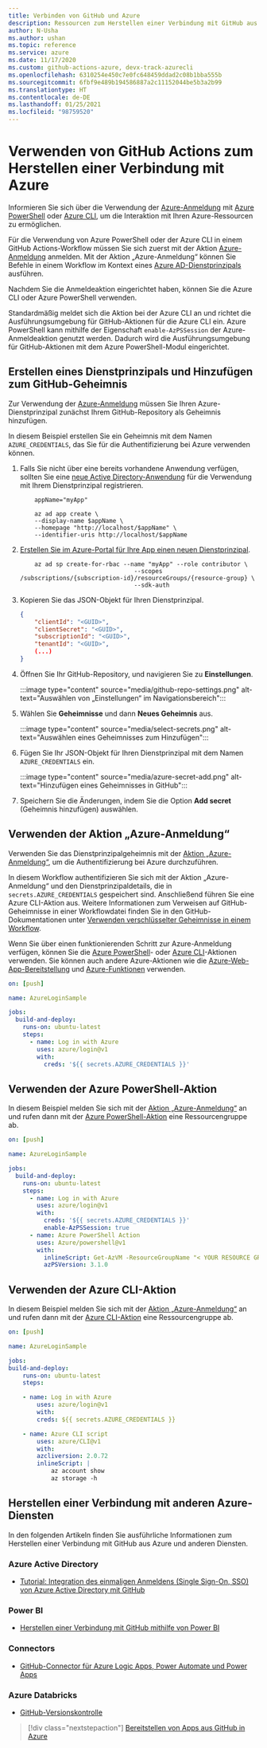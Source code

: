 ```yaml
---
title: Verbinden von GitHub und Azure
description: Ressourcen zum Herstellen einer Verbindung mit GitHub aus Azure und anderen Diensten
author: N-Usha
ms.author: ushan
ms.topic: reference
ms.service: azure
ms.date: 11/17/2020
ms.custom: github-actions-azure, devx-track-azurecli
ms.openlocfilehash: 6310254e450c7e0fc648459ddad2c08b1bba555b
ms.sourcegitcommit: 6fbf9e489b194586887a2c11152044be5b3a2b99
ms.translationtype: HT
ms.contentlocale: de-DE
ms.lasthandoff: 01/25/2021
ms.locfileid: "98759520"
---
```

# <a name="use-github-actions-to-connect-to-azure"></a>Verwenden von GitHub Actions zum Herstellen einer Verbindung mit Azure

Informieren Sie sich über die Verwendung der [Azure-Anmeldung](https://github.com/Azure/login) mit [Azure PowerShell](https://github.com/Azure/PowerShell) oder [Azure CLI](https://github.com/Azure/CLI), um die Interaktion mit Ihren Azure-Ressourcen zu ermöglichen.

Für die Verwendung von Azure PowerShell oder der Azure CLI in einem GitHub Actions-Workflow müssen Sie sich zuerst mit der Aktion [Azure-Anmeldung](https://github.com/marketplace/actions/azure-login) anmelden.
Mit der Aktion „Azure-Anmeldung“ können Sie Befehle in einem Workflow im Kontext eines [Azure AD-Dienstprinzipals](/azure/active-directory/develop/app-objects-and-service-principals#service-principal-object) ausführen.

Nachdem Sie die Anmeldeaktion eingerichtet haben, können Sie die Azure CLI oder Azure PowerShell verwenden.

Standardmäßig meldet sich die Aktion bei der Azure CLI an und richtet die Ausführungsumgebung für GitHub-Aktionen für die Azure CLI ein. Azure PowerShell kann mithilfe der Eigenschaft `enable-AzPSSession` der Azure-Anmeldeaktion genutzt werden. Dadurch wird die Ausführungsumgebung für GitHub-Aktionen mit dem Azure PowerShell-Modul eingerichtet.

## <a name="create-a-service-principal-and-add-it-to-github-secret"></a>Erstellen eines Dienstprinzipals und Hinzufügen zum GitHub-Geheimnis

Zur Verwendung der [Azure-Anmeldung](https://github.com/marketplace/actions/azure-login) müssen Sie Ihren Azure-Dienstprinzipal zunächst Ihrem GitHub-Repository als Geheimnis hinzufügen.

In diesem Beispiel erstellen Sie ein Geheimnis mit dem Namen `AZURE_CREDENTIALS`, das Sie für die Authentifizierung bei Azure verwenden können.  

1. Falls Sie nicht über eine bereits vorhandene Anwendung verfügen, sollten Sie eine [neue Active Directory-Anwendung](/azure/active-directory/develop/howto-create-service-principal-portal#register-an-application-with-azure-ad-and-create-a-service-principal&preserve-view=true) für die Verwendung mit Ihrem Dienstprinzipal registrieren.

    ```azurecli-interactive
        appName="myApp"

        az ad app create \
        --display-name $appName \
        --homepage "http://localhost/$appName" \
        --identifier-uris http://localhost/$appName
    ```

1. [Erstellen Sie im Azure-Portal für Ihre App einen neuen Dienstprinzipal](/cli/azure/create-an-azure-service-principal-azure-cli). 

    ```azurecli-interactive
        az ad sp create-for-rbac --name "myApp" --role contributor \
                                    --scopes /subscriptions/{subscription-id}/resourceGroups/{resource-group} \
                                    --sdk-auth
    ```

1. Kopieren Sie das JSON-Objekt für Ihren Dienstprinzipal.

    ```json
    {
        "clientId": "<GUID>",
        "clientSecret": "<GUID>",
        "subscriptionId": "<GUID>",
        "tenantId": "<GUID>",
        (...)
    }
    ```

1. Öffnen Sie Ihr GitHub-Repository, und navigieren Sie zu **Einstellungen**.

    :::image type="content" source="media/github-repo-settings.png" alt-text="Auswählen von „Einstellungen“ im Navigationsbereich":::

1. Wählen Sie **Geheimnisse** und dann **Neues Geheimnis** aus.

    :::image type="content" source="media/select-secrets.png" alt-text="Auswählen eines Geheimnisses zum Hinzufügen":::

1. Fügen Sie Ihr JSON-Objekt für Ihren Dienstprinzipal mit dem Namen `AZURE_CREDENTIALS` ein. 

    :::image type="content" source="media/azure-secret-add.png" alt-text="Hinzufügen eines Geheimnisses in GitHub":::

1. Speichern Sie die Änderungen, indem Sie die Option **Add secret** (Geheimnis hinzufügen) auswählen.

## <a name="use-the-azure-login-action"></a>Verwenden der Aktion „Azure-Anmeldung“

Verwenden Sie das Dienstprinzipalgeheimnis mit der [Aktion „Azure-Anmeldung“](https://github.com/Azure/login), um die Authentifizierung bei Azure durchzuführen.

In diesem Workflow authentifizieren Sie sich mit der Aktion „Azure-Anmeldung“ und den Dienstprinzipaldetails, die in `secrets.AZURE_CREDENTIALS` gespeichert sind. Anschließend führen Sie eine Azure CLI-Aktion aus. Weitere Informationen zum Verweisen auf GitHub-Geheimnisse in einer Workflowdatei finden Sie in den GitHub-Dokumentationen unter [Verwenden verschlüsselter Geheimnisse in einem Workflow](https://docs.github.com/en/actions/reference/encrypted-secrets#using-encrypted-secrets-in-a-workflow).

Wenn Sie über einen funktionierenden Schritt zur Azure-Anmeldung verfügen, können Sie die [Azure PowerShell](https://github.com/Azure/PowerShell)- oder [Azure CLI](https://github.com/Azure/CLI)-Aktionen verwenden. Sie können auch andere Azure-Aktionen wie die [Azure-Web-App-Bereitstellung](https://github.com/Azure/webapps-deploy) und [Azure-Funktionen](https://github.com/Azure/functions-action) verwenden.

```yaml
on: [push]

name: AzureLoginSample

jobs:
  build-and-deploy:
    runs-on: ubuntu-latest
    steps:
      - name: Log in with Azure
        uses: azure/login@v1
        with:
          creds: '${{ secrets.AZURE_CREDENTIALS }}'
```

## <a name="use-the-azure-powershell-action"></a>Verwenden der Azure PowerShell-Aktion

In diesem Beispiel melden Sie sich mit der [Aktion „Azure-Anmeldung“](https://github.com/Azure/login) an und rufen dann mit der [Azure PowerShell-Aktion](https://github.com/azure/powershell) eine Ressourcengruppe ab.

```yaml
on: [push]

name: AzureLoginSample

jobs:
  build-and-deploy:
    runs-on: ubuntu-latest
    steps:
      - name: Log in with Azure
        uses: azure/login@v1
        with:
          creds: '${{ secrets.AZURE_CREDENTIALS }}'
          enable-AzPSSession: true
      - name: Azure PowerShell Action
        uses: Azure/powershell@v1
        with:
          inlineScript: Get-AzVM -ResourceGroupName "< YOUR RESOURCE GROUP >"
          azPSVersion: 3.1.0
```

## <a name="use-the-azure-cli-action"></a>Verwenden der Azure CLI-Aktion

In diesem Beispiel melden Sie sich mit der [Aktion „Azure-Anmeldung“](https://github.com/Azure/login) an und rufen dann mit der [Azure CLI-Aktion](https://github.com/Azure/CLI) eine Ressourcengruppe ab.


```yaml
on: [push]

name: AzureLoginSample

jobs:
build-and-deploy:
    runs-on: ubuntu-latest
    steps:

    - name: Log in with Azure
        uses: azure/login@v1
        with:
        creds: ${{ secrets.AZURE_CREDENTIALS }}

    - name: Azure CLI script
        uses: azure/CLI@v1
        with:
        azcliversion: 2.0.72
        inlineScript: |
            az account show
            az storage -h
```

## <a name="connect-with-other-azure-services"></a>Herstellen einer Verbindung mit anderen Azure-Diensten

In den folgenden Artikeln finden Sie ausführliche Informationen zum Herstellen einer Verbindung mit GitHub aus Azure und anderen Diensten.  

### <a name="azure-active-directory"></a>Azure Active Directory 

- [Tutorial: Integration des einmaligen Anmeldens (Single Sign-On, SSO) von Azure Active Directory mit GitHub](/azure/active-directory/saas-apps/github-tutorial)   

### <a name="power-bi"></a>Power BI

- [Herstellen einer Verbindung mit GitHub mithilfe von Power BI](/power-bi/service-connect-to-github)   

### <a name="connectors"></a>Connectors

- [GitHub-Connector für Azure Logic Apps, Power Automate und Power Apps](/connectors/github/)   

### <a name="azure-databricks"></a>Azure Databricks

- [GitHub-Versionskontrolle](/azure/databricks/notebooks/github-version-control) 

> [!div class="nextstepaction"]
> [Bereitstellen von Apps aus GitHub in Azure](deploy-to-azure.md)
